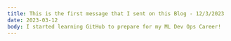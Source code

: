 ```yaml
---
title: This is the first message that I sent on this Blog - 12/3/2023
date: 2023-03-12
body: I started learning GitHub to prepare for my ML Dev Ops Career!
---
```



